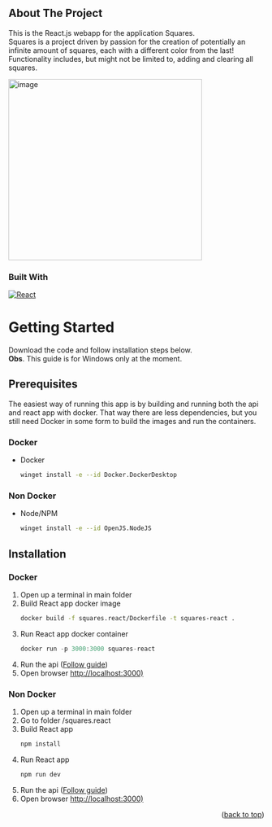 <!-- ABOUT THE PROJECT -->
## About The Project

This is the React.js webapp for the application Squares.
<br>
Squares is a project driven by passion for the creation of potentially an infinite amount of squares, each with a different color from the last!
Functionality includes, but might not be limited to, adding and clearing all squares.

<img width="381" height="356" alt="image" src="https://github.com/user-attachments/assets/d1f5c9ac-e368-4e7e-a55a-47bfd088157b" />


### Built With

[![React][React.js]][React-url]

# Getting Started

Download the code and follow installation steps below. 
<br>
**Obs**. This guide is for Windows only at the moment.

## Prerequisites

The easiest way of running this app is by building and running both the api and react app with docker.
That way there are less dependencies, but you still need Docker in some form to build the images and run the containers.

### Docker
* Docker
  ```sh
  winget install -e --id Docker.DockerDesktop
  ```
### Non Docker
* Node/NPM
  ```sh
  winget install -e --id OpenJS.NodeJS
  ```

## Installation

### Docker 
1. Open up a terminal in main folder
2. Build React app docker image
   ```sh
   docker build -f squares.react/Dockerfile -t squares-react .   
   ```
3. Run React app docker container
   ```js
   docker run -p 3000:3000 squares-react
   ```
4. Run the api ([Follow guide](https://github.com/olof-soderberg/Squares.Backend?tab=readme-ov-file#getting-started))
5. Open browser [http://localhost:3000)](http://localhost:3000)

### Non Docker
1. Open up a terminal in main folder
2. Go to folder /squares.react
3. Build React app
   ```sh
   npm install
   ```
4. Run React app
   ```sh
   npm run dev
   ```
5. Run the api ([Follow guide](https://github.com/olof-soderberg/Squares.Backend?tab=readme-ov-file#getting-started))
6. Open browser [http://localhost:3000)](http://localhost:3000)

<p align="right">(<a href="#readme-top">back to top</a>)</p>


[React.js]: https://img.shields.io/badge/React-20232A?style=for-the-badge&logo=react&logoColor=61DAFB
[React-url]: https://reactjs.org/
